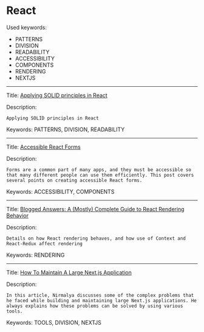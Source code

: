 # React

Used keywords:
* PATTERNS
* DIVISION
* READABILITY
* ACCESSIBILITY
* COMPONENTS
* RENDERING
* NEXTJS

<hr/>

Title: [Applying SOLID principles in React](https://konstantinlebedev.com/solid-in-react/)

Description:
```
Applying SOLID principles in React
```

Keywords: PATTERNS, DIVISION, READABILITY

<hr/>

Title: [Accessible React Forms](https://www.carlrippon.com/accessible-react-forms/)

Description:
```
Forms are a common part of many apps, and they must be accessible so that many different people can use them efficiently. This post covers several points on creating accessible React forms.
```

Keywords: ACCESSIBILITY, COMPONENTS

<hr/>

Title: [Blogged Answers: A (Mostly) Complete Guide to React Rendering Behavior](https://blog.isquaredsoftware.com/2020/05/blogged-answers-a-mostly-complete-guide-to-react-rendering-behavior/)

Description:
```
Details on how React rendering behaves, and how use of Context and React-Redux affect rendering
```

Keywords: RENDERING

<hr/>

Title: [How To Maintain A Large Next.js Application](https://www.smashingmagazine.com/2021/11/maintain-large-nextjs-application/)

Description:
```
In this article, Nirmalya discusses some of the complex problems that he faced while building and maintaining large Next.js applications. He always explains how these problems can be solved by using various tools.
```

Keywords: TOOLS, DIVISION, NEXTJS